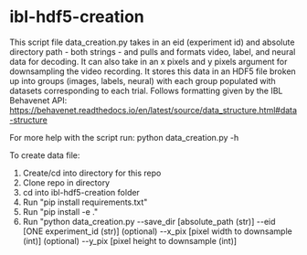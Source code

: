 # ibl-hdf5-creation

This script file data_creation.py takes in an eid (experiment id) and absolute directory 
path - both strings - and pulls and formats video, label, and neural data for decoding. It can also 
take in an x pixels and y pixels argument for downsampling the video recording. It stores
this data in an HDF5 file broken up into groups (images, labels, neural) with each group populated
with datasets corresponding to each trial. Follows formatting given by the IBL Behavenet API:
https://behavenet.readthedocs.io/en/latest/source/data_structure.html#data-structure

For more help with the script run: python data_creation.py -h

To create data file: 
  1. Create/cd into directory for this repo
  2. Clone repo in directory
  3. cd into ibl-hdf5-creation folder
  4. Run "pip install requirements.txt"
  5. Run "pip install -e ."
  6. Run "python data_creation.py --save_dir [absolute_path (str)] --eid [ONE experiment_id (str)] 
                                  (optional) --x_pix [pixel width to downsample (int)]
                                  (optional) --y_pix [pixel height to downsample (int)]
